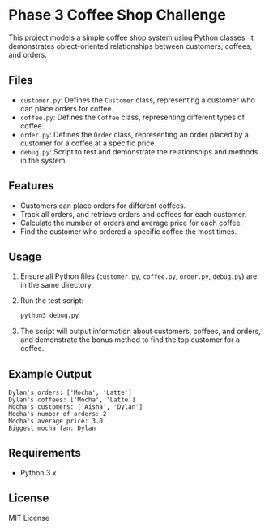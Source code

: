 # Phase 3 Coffee Shop Challenge

This project models a simple coffee shop system using Python classes. It demonstrates object-oriented relationships between customers, coffees, and orders.

## Files

- `customer.py`: Defines the `Customer` class, representing a customer who can place orders for coffee.
- `coffee.py`: Defines the `Coffee` class, representing different types of coffee.
- `order.py`: Defines the `Order` class, representing an order placed by a customer for a coffee at a specific price.
- `debug.py`: Script to test and demonstrate the relationships and methods in the system.

## Features

- Customers can place orders for different coffees.
- Track all orders, and retrieve orders and coffees for each customer.
- Calculate the number of orders and average price for each coffee.
- Find the customer who ordered a specific coffee the most times.

## Usage

1. Ensure all Python files (`customer.py`, `coffee.py`, `order.py`, `debug.py`) are in the same directory.
2. Run the test script:

   ```bash
   python3 debug.py
   ```

3. The script will output information about customers, coffees, and orders, and demonstrate the bonus method to find the top customer for a coffee.

## Example Output

```
Dylan's orders: ['Mocha', 'Latte']
Dylan's coffees: ['Mocha', 'Latte']
Mocha's customers: ['Aisha', 'Dylan']
Mocha's number of orders: 2
Mocha's average price: 3.0
Biggest mocha fan: Dylan
```

## Requirements

- Python 3.x

## License

MIT License
